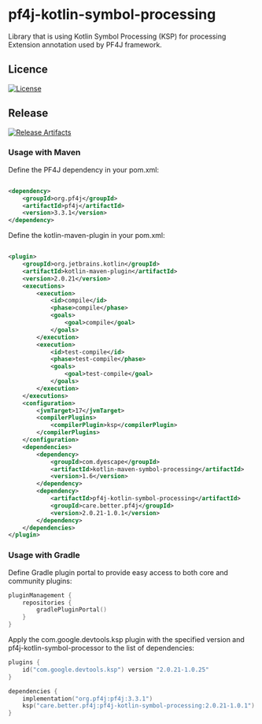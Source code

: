 # pf4j-kotlin-symbol-processing

Library that is using Kotlin Symbol Processing (KSP) for processing Extension annotation used by PF4J framework.

## Licence
[![License](https://img.shields.io/badge/license-apache%202.0-60C060.svg)](https://choosealicense.com/licenses/apache-2.0/)

## Release

[![Release Artifacts](https://maven-badges.herokuapp.com/maven-central/care.better.pf4j/pf4j-kotlin-symbol-processing/badge.svg)](https://search.maven.org/artifact/care.better.pf4j/pf4j-kotlin-symbol-processing)

### Usage with Maven

Define the PF4J dependency in your pom.xml:

```xml

<dependency>
    <groupId>org.pf4j</groupId>
    <artifactId>pf4j</artifactId>
    <version>3.3.1</version>
</dependency>

```

Define the kotlin-maven-plugin in your pom.xml:

```xml

<plugin>
    <groupId>org.jetbrains.kotlin</groupId>
    <artifactId>kotlin-maven-plugin</artifactId>
    <version>2.0.21</version>
    <executions>
        <execution>
            <id>compile</id>
            <phase>compile</phase>
            <goals>
                <goal>compile</goal>
            </goals>
        </execution>
        <execution>
            <id>test-compile</id>
            <phase>test-compile</phase>
            <goals>
                <goal>test-compile</goal>
            </goals>
        </execution>
    </executions>
    <configuration>
        <jvmTarget>17</jvmTarget>
        <compilerPlugins>
            <compilerPlugin>ksp</compilerPlugin>
        </compilerPlugins>
    </configuration>
    <dependencies>
        <dependency>
            <groupId>com.dyescape</groupId>
            <artifactId>kotlin-maven-symbol-processing</artifactId>
            <version>1.6</version>
        </dependency>
        <dependency>
            <artifactId>pf4j-kotlin-symbol-processing</artifactId>
            <groupId>care.better.pf4j</groupId>
            <version>2.0.21-1.0.1</version>
        </dependency>
    </dependencies>
</plugin>
```

### Usage with Gradle

Define Gradle plugin portal to provide easy access to both core and community plugins:

```kotlin
pluginManagement {
    repositories {
        gradlePluginPortal()
    }
}
```

Apply the com.google.devtools.ksp plugin with the specified version and pf4j-kotlin-symbol-processor to the list of dependencies:

```kotlin
plugins {
    id("com.google.devtools.ksp") version "2.0.21-1.0.25"
}

dependencies {
    implementation("org.pf4j:pf4j:3.3.1")
    ksp("care.better.pf4j:pf4j-kotlin-symbol-processing:2.0.21-1.0.1")
}
```